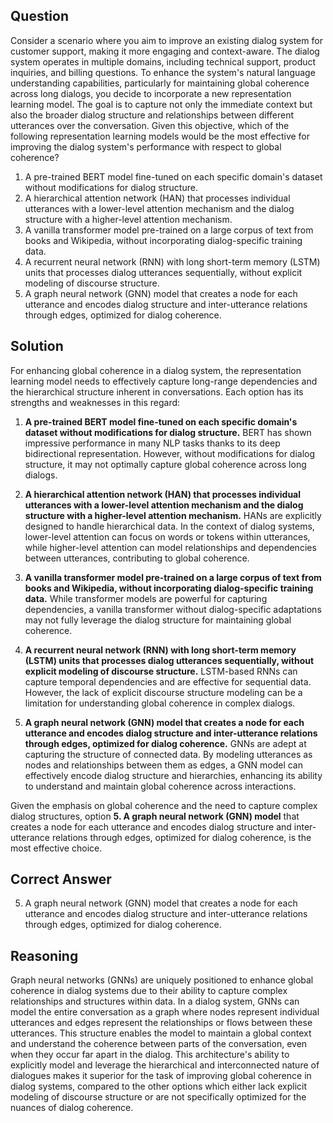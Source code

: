 ## Question
Consider a scenario where you aim to improve an existing dialog system for customer support, making it more engaging and context-aware. The dialog system operates in multiple domains, including technical support, product inquiries, and billing questions. To enhance the system's natural language understanding capabilities, particularly for maintaining global coherence across long dialogs, you decide to incorporate a new representation learning model. The goal is to capture not only the immediate context but also the broader dialog structure and relationships between different utterances over the conversation. Given this objective, which of the following representation learning models would be the most effective for improving the dialog system's performance with respect to global coherence?

1. A pre-trained BERT model fine-tuned on each specific domain's dataset without modifications for dialog structure.
2. A hierarchical attention network (HAN) that processes individual utterances with a lower-level attention mechanism and the dialog structure with a higher-level attention mechanism.
3. A vanilla transformer model pre-trained on a large corpus of text from books and Wikipedia, without incorporating dialog-specific training data.
4. A recurrent neural network (RNN) with long short-term memory (LSTM) units that processes dialog utterances sequentially, without explicit modeling of discourse structure.
5. A graph neural network (GNN) model that creates a node for each utterance and encodes dialog structure and inter-utterance relations through edges, optimized for dialog coherence.

## Solution

For enhancing global coherence in a dialog system, the representation learning model needs to effectively capture long-range dependencies and the hierarchical structure inherent in conversations. Each option has its strengths and weaknesses in this regard:

1. **A pre-trained BERT model fine-tuned on each specific domain's dataset without modifications for dialog structure.** BERT has shown impressive performance in many NLP tasks thanks to its deep bidirectional representation. However, without modifications for dialog structure, it may not optimally capture global coherence across long dialogs.

2. **A hierarchical attention network (HAN) that processes individual utterances with a lower-level attention mechanism and the dialog structure with a higher-level attention mechanism.** HANs are explicitly designed to handle hierarchical data. In the context of dialog systems, lower-level attention can focus on words or tokens within utterances, while higher-level attention can model relationships and dependencies between utterances, contributing to global coherence.

3. **A vanilla transformer model pre-trained on a large corpus of text from books and Wikipedia, without incorporating dialog-specific training data.** While transformer models are powerful for capturing dependencies, a vanilla transformer without dialog-specific adaptations may not fully leverage the dialog structure for maintaining global coherence.

4. **A recurrent neural network (RNN) with long short-term memory (LSTM) units that processes dialog utterances sequentially, without explicit modeling of discourse structure.** LSTM-based RNNs can capture temporal dependencies and are effective for sequential data. However, the lack of explicit discourse structure modeling can be a limitation for understanding global coherence in complex dialogs.

5. **A graph neural network (GNN) model that creates a node for each utterance and encodes dialog structure and inter-utterance relations through edges, optimized for dialog coherence.** GNNs are adept at capturing the structure of connected data. By modeling utterances as nodes and relationships between them as edges, a GNN model can effectively encode dialog structure and hierarchies, enhancing its ability to understand and maintain global coherence across interactions.

Given the emphasis on global coherence and the need to capture complex dialog structures, option **5. A graph neural network (GNN) model** that creates a node for each utterance and encodes dialog structure and inter-utterance relations through edges, optimized for dialog coherence, is the most effective choice.

## Correct Answer

5. A graph neural network (GNN) model that creates a node for each utterance and encodes dialog structure and inter-utterance relations through edges, optimized for dialog coherence.

## Reasoning

Graph neural networks (GNNs) are uniquely positioned to enhance global coherence in dialog systems due to their ability to capture complex relationships and structures within data. In a dialog system, GNNs can model the entire conversation as a graph where nodes represent individual utterances and edges represent the relationships or flows between these utterances. This structure enables the model to maintain a global context and understand the coherence between parts of the conversation, even when they occur far apart in the dialog. This architecture's ability to explicitly model and leverage the hierarchical and interconnected nature of dialogues makes it superior for the task of improving global coherence in dialog systems, compared to the other options which either lack explicit modeling of discourse structure or are not specifically optimized for the nuances of dialog coherence.